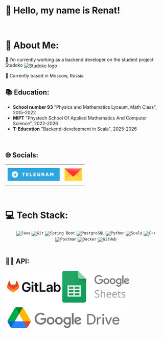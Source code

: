 # 👋 Hello, my name is Renat!
<br>

# 💫 About Me:
🔭 I’m currently working as a backend developer on the student project Studoko <img
    src="https://studoko.atp-fivt.org/static/media/logo-dark.c5d024762772836fe6f32f44822f5ea3.svg"
    alt="Studoko logo"
    width="25"
    height="25"
    style="vertical-align: middle;"
  />

📌 Currently based in Moscow, Russia
<br>

## 📚 Education:
- __School number 93__ "Physics and Mathematics Lyceum, Math Class", 2015-2022
- __MIPT__ "Phystech School Of Applied Mathematics And Computer Science", 2022-2026
- __T-Education__ "Backend-development in Scala", 2025-2026
<br>

## 🌐 Socials:
<table align="center" cellspacing="0" cellpadding="0" border="0">
  <tr>
    <td>
      <a href="https://t.me/renatxat">
        <img src="src/telegramWide.png" alt="Telegram" height="40"
        title="Написать на Telegram"/>
      </a>
    </td>
    <td>
      <a href="mailto:renatxat@yandex.ru">
        <img src="src/yandexMail.png" alt="Yandex Mail" height="57"   title="Написать на Yandex.Mail"/>
      </a>
    </td>
  </tr>
</table>
<br>

# 💻 Tech Stack:
<div align="center">
  <code><img width="50" src="https://raw.githubusercontent.com/marwin1991/profile-technology-icons/refs/heads/main/icons/java.png" alt="Java" title="Java"/></code>
	<code><img width="50" src="https://raw.githubusercontent.com/marwin1991/profile-technology-icons/refs/heads/main/icons/git.png" alt="Git" title="Git"/></code>
	<code><img width="50" src="https://raw.githubusercontent.com/marwin1991/profile-technology-icons/refs/heads/main/icons/spring_boot.png" alt="Spring Boot" title="Spring Boot"/></code>
	<code><img width="50" src="https://raw.githubusercontent.com/marwin1991/profile-technology-icons/refs/heads/main/icons/postgresql.png" alt="PostgreSQL" title="PostgreSQL"/></code>
  	<code><img width="50" src="https://raw.githubusercontent.com/marwin1991/profile-technology-icons/refs/heads/main/icons/python.png" alt="Python" title="Python"/></code>
  	<code><img width="50" src="https://raw.githubusercontent.com/marwin1991/profile-technology-icons/refs/heads/main/icons/scala.png" alt="Scala" title="Scala"/></code>
	<code><img width="50" src="https://raw.githubusercontent.com/marwin1991/profile-technology-icons/refs/heads/main/icons/c++.png" alt="C++" title="C++"/></code>
  	<code><img width="50" src="https://raw.githubusercontent.com/marwin1991/profile-technology-icons/refs/heads/main/icons/postman.png" alt="Postman" title="Postman"/></code>
	<code><img width="50" src="https://raw.githubusercontent.com/marwin1991/profile-technology-icons/refs/heads/main/icons/docker.png" alt="Docker" title="Docker"/></code>
	<code><img width="50" src="https://raw.githubusercontent.com/marwin1991/profile-technology-icons/refs/heads/main/icons/github.png" alt="GitHub" title="GitHub"/></code>
</div>
<br>

## 👨‍💻 API:

<img
  src="src/gitlabApi.png"
  style="cursor: pointer; vertical-align: middle;"
  height="100"
  width=""
/><img
  src="src/googleSheetsApi.png"
  style="cursor: pointer; vertical-align: middle;"
  height="100"
  width=""
/><img
  src="src/googleDriveApi.png"
  style="cursor: pointer; vertical-align: middle;"
  height="100"
  width=""
/>